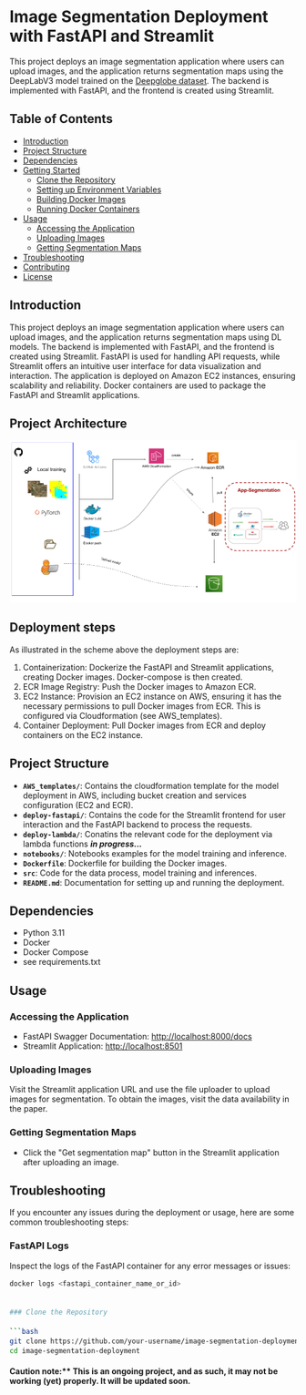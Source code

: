 # Image Segmentation Deployment with FastAPI and Streamlit

This project deploys an image segmentation application where users can upload images, and the application returns segmentation maps using the DeepLabV3 model 
trained on the [Deepglobe dataset](https://paperswithcode.com/dataset/deepglobe). 
The backend is implemented with FastAPI, and the frontend is created using Streamlit.


## Table of Contents

- [Introduction](#introduction)
- [Project Structure](#project-structure)
- [Dependencies](#dependencies)
- [Getting Started](#getting-started)
  - [Clone the Repository](#clone-the-repository)
  - [Setting up Environment Variables](#setting-up-environment-variables)
  - [Building Docker Images](#building-docker-images)
  - [Running Docker Containers](#running-docker-containers)
- [Usage](#usage)
  - [Accessing the Application](#accessing-the-application)
  - [Uploading Images](#uploading-images)
  - [Getting Segmentation Maps](#getting-segmentation-maps)
- [Troubleshooting](#troubleshooting)
- [Contributing](#contributing)
- [License](#license)

## Introduction

This project deploys an image segmentation application where users can upload images, and the application returns segmentation maps using DL models. The backend is implemented with FastAPI, and the frontend is created using Streamlit.
FastAPI is used for handling API requests, while Streamlit offers an intuitive user interface for data visualization and interaction. The application is deployed on Amazon EC2 instances, ensuring scalability and reliability.
Docker containers are used to package the FastAPI and Streamlit applications. 

## Project Architecture

![Project Architecture](images/Scheme_project_deepglobe.png)

## Deployment steps

As illustrated in the scheme above the deployment steps are:

1. Containerization: Dockerize the FastAPI and Streamlit applications, creating Docker images. Docker-compose is then created.
2. ECR Image Registry: Push the Docker images to Amazon ECR.
3. EC2 Instance: Provision an EC2 instance on AWS, ensuring it has the necessary permissions to pull Docker images from ECR. This is configured via Cloudformation (see AWS_templates).
4. Container Deployment: Pull Docker images from ECR and deploy containers on the EC2 instance.

## Project Structure

- **`AWS_templates/`**: Contains the cloudformation template for the model deployment in AWS, including bucket creation and services configuration (EC2 and ECR).
- **`deploy-fastapi/`**: Contains the code for the Streamlit frontend for user interaction and the FastAPI backend to process the requests. 
- **`deploy-lambda/`**: Conatins the relevant code for the deployment via lambda functions ***in progress...***
- **`notebooks/`**: Notebooks examples for the model training and inference.
- **`Dockerfile`**: Dockerfile for building the Docker images.
- **`src`**: Code for the data process, model training and inferences.
- **`README.md`**: Documentation for setting up and running the deployment.

## Dependencies

- Python 3.11
- Docker
- Docker Compose
- see requirements.txt

## Usage

### Accessing the Application

- FastAPI Swagger Documentation: [http://localhost:8000/docs](http://localhost:8000/docs)
- Streamlit Application: [http://localhost:8501](http://localhost:8501)

### Uploading Images

Visit the Streamlit application URL and use the file uploader to upload images for segmentation. To obtain the images, visit the data availability in the paper.

### Getting Segmentation Maps

- Click the "Get segmentation map" button in the Streamlit application after uploading an image.

## Troubleshooting

If you encounter any issues during the deployment or usage, here are some common troubleshooting steps:

### FastAPI Logs

Inspect the logs of the FastAPI container for any error messages or issues:

```bash
docker logs <fastapi_container_name_or_id>


### Clone the Repository

```bash
git clone https://github.com/your-username/image-segmentation-deployment.git
cd image-segmentation-deployment
```


#### Caution note:** This is an ongoing project, and as such, it may not be working (yet) properly. It will be updated soon.
